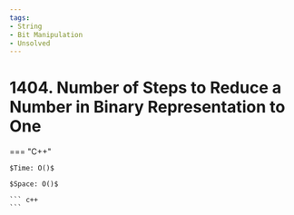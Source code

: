 ```yaml
---
tags:
- String
- Bit Manipulation
- Unsolved
---
```



# 1404. Number of Steps to Reduce a Number in Binary Representation to One

=== "C++"

    $Time: O()$

    $Space: O()$

    ``` c++
    ```
